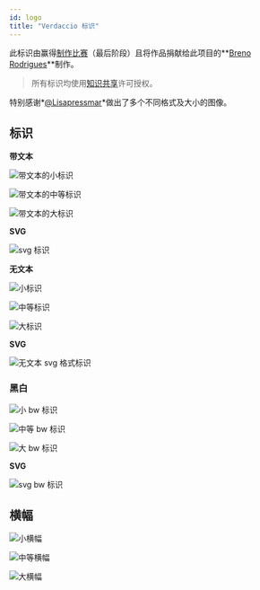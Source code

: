 ```yaml
---
id: logo
title: "Verdaccio 标识"
---
```

此标识由赢得[制作比赛](https://github.com/verdaccio/verdaccio/issues/237)（最后阶段[](https://github.com/verdaccio/verdaccio/issues/328)）且将作品捐献给此项目的**[Breno Rodrigues](https://github.com/rodriguesbreno)**制作。</p> 

> 所有标识均使用[知识共享](https://github.com/verdaccio/verdaccio/blob/master/LICENSE-docs)许可授权。

特别感谢*[@Lisapressmar](https://github.com/Lisapressmar)*做出了多个不同格式及大小的图像。

## 标识

**带文本**

![带文本的小标识](/img/logo/symbol/png/logo-small-header-bottom.png)

![带文本的中等标识](/img/logo/symbol/png/logo-small-header-bottom@2x.png)

![带文本的大标识](/img/logo/symbol/png/logo-small-header-bottom@3x.png)

**SVG**

![svg 标识](/img/logo/symbol/svg/logo-small-header-bottom.svg)

**无文本**

![小标识](/img/logo/symbol/png/verdaccio-tiny.png)

![中等标识](/img/logo/symbol/png/verdaccio-tiny@2x.png)

![大标识](/img/logo/symbol/png/verdaccio-tiny@3x.png)

**SVG**

![无文本 svg 格式标识](/img/logo/symbol/svg/verdaccio-tiny.svg)

### 黑白

![小 bw 标识](/img/logo/symbol/png/verdaccio-blackwhite.png)

![中等 bw 标识](/img/logo/symbol/png/verdaccio-blackwhite@2x.png)

![大 bw 标识](/img/logo/symbol/png/verdaccio-blackwhite@3x.png)

**SVG**

![svg bw 标识](/img/logo/symbol/svg/verdaccio-blackwhite.svg)

## 横幅

![小横幅](/img/logo/banner/png/verdaccio-banner.png)

![中等横幅](/img/logo/banner/png/verdaccio-banner@2x.png)

![大横幅](/img/logo/banner/png/verdaccio-banner@3x.png)